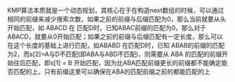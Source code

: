 KMP算法本质就是一个动态规划，其核心在于在构造next数组的时候，可以通过相同的前缀来减少搜索次数，如果之前的前缀与后缀匹配为0，那么当前就要从头开始匹配，如 ABACD 在 匹配D时，已知ABAC前缀的匹配为0，那么对于ABACD，就要从0开始匹配；如果之前的前缀与后缀匹配有一定长度，那么可以在这个长度的基础上进行匹配，如ABABD 在匹配D时，已知 ABAB的前缀的匹配为2，而s[2]=A与D不匹配(即ABA与ABD不匹配)，则需要从 ABA 的匹配的前缀开始往后匹配，即s[1] = B 开始匹配，因为比ABA匹配前缀更长的前缀都不能确定能否匹配的上，只有前缀这里可以确保在ABA的匹配前缀之前的都能匹配的上